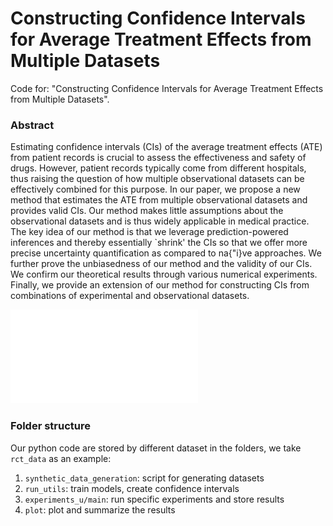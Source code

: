 # Constructing Confidence Intervals for Average Treatment Effects from Multiple Datasets

Code for: "Constructing Confidence Intervals for Average Treatment Effects from Multiple Datasets".

### Abstract
Estimating confidence intervals (CIs) of the average treatment effects (ATE) from patient records is crucial to assess the effectiveness and safety of drugs. However, patient records typically come from different hospitals, thus raising the question of how multiple observational datasets can be effectively combined for this purpose. In our paper, we propose a new method that estimates the ATE from multiple observational datasets and provides valid CIs. Our method makes little assumptions about the observational datasets and is thus widely applicable in medical practice. The key idea of our method is that we leverage prediction-powered inferences and thereby essentially `shrink' the CIs so that we offer more precise uncertainty quantification as compared to na{\"i}ve approaches. We further prove the unbiasedness of our method and the validity of our CIs. We confirm our theoretical results through various numerical experiments. Finally, we provide an extension of our method for constructing CIs from combinations of experimental and observational datasets. 

![Overview of our method](figs/flowchart_ppi.pdf)

### Folder structure

Our python code are stored by different dataset in the folders, we take `rct_data` as an example:

1. `synthetic_data_generation`: script for generating datasets
2. `run_utils`: train models, create confidence intervals
3. `experiments_u/main`: run specific experiments and store results
4. `plot`: plot and summarize the results


